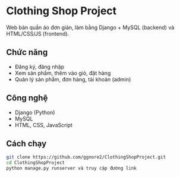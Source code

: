 # Clothing Shop Project

Web bán quần áo đơn giản, làm bằng Django + MySQL (backend) và HTML/CSS/JS (frontend).

## Chức năng
- Đăng ký, đăng nhập
- Xem sản phẩm, thêm vào giỏ, đặt hàng
- Quản lý sản phẩm, đơn hàng, tài khoản (admin)

## Công nghệ
- Django (Python)
- MySQL
- HTML, CSS, JavaScript

## Cách chạy
```bash
git clone https://github.com/ggnore2/ClothingShopProject.git
cd ClothingShopProject
python manage.py runserver và truy cập đường link
